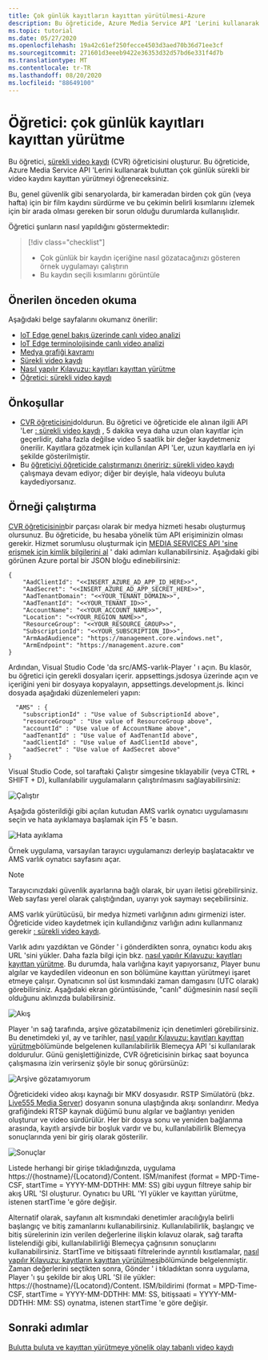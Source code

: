 ```yaml
---
title: Çok günlük kayıtların kayıttan yürütülmesi-Azure
description: Bu öğreticide, Azure Media Service API 'Lerini kullanarak çok günlü bir sürekli video kaydını kayıttan yürütmeyi öğreneceksiniz.
ms.topic: tutorial
ms.date: 05/27/2020
ms.openlocfilehash: 19a42c61ef250fecce4503d3aed70b36d71ee3cf
ms.sourcegitcommit: 271601d3eeeb9422e36353d32d57bd6e331f4d7b
ms.translationtype: MT
ms.contentlocale: tr-TR
ms.lasthandoff: 08/20/2020
ms.locfileid: "88649100"
---
```

# <a name="tutorial-playback-of-multi-day-recordings"></a>Öğretici: çok günlük kayıtları kayıttan yürütme  

Bu öğretici, [sürekli video kaydı](continuous-video-recording-concept.md) (CVR) öğreticisini oluşturur. Bu öğreticide, Azure Media Service API 'Lerini kullanarak buluttan çok günlük sürekli bir video kaydını kayıttan yürütmeyi öğreneceksiniz. 

Bu, genel güvenlik gibi senaryolarda, bir kameradan birden çok gün (veya hafta) için bir film kaydını sürdürme ve bu çekimin belirli kısımlarını izlemek için bir arada olması gereken bir sorun olduğu durumlarda kullanışlıdır.

Öğretici şunların nasıl yapıldığını göstermektedir:

> [!div class="checklist"]
> * Çok günlük bir kaydın içeriğine nasıl gözatacağınızı gösteren örnek uygulamayı çalıştırın
> * Bu kaydın seçili kısımlarını görüntüle

## <a name="suggested-pre-reading"></a>Önerilen önceden okuma  

Aşağıdaki belge sayfalarını okumanız önerilir:

* [IoT Edge genel bakış üzerinde canlı video analizi](overview.md)
* [IoT Edge terminolojisinde canlı video analizi](terminology.md)
* [Medya grafiği kavramı](media-graph-concept.md)
* [Sürekli video kaydı](continuous-video-recording-concept.md) 
* [Nasıl yapılır Kılavuzu: kayıtları kayıttan yürütme](playback-recordings-how-to.md)
* [Öğretici: sürekli video kaydı](continuous-video-recording-tutorial.md)

## <a name="prerequisites"></a>Önkoşullar

* [CVR öğreticisini](continuous-video-recording-tutorial.md)doldurun. Bu öğretici ve öğreticide ele alınan ilgili API 'Ler [: sürekli video kaydı](continuous-video-recording-tutorial.md) , 5 dakika veya daha uzun olan kayıtlar için geçerlidir, daha fazla değilse video 5 saatlik bir değer kaydetmeniz önerilir. Kayıtlara gözatmek için kullanılan API 'Ler, uzun kayıtlarla en iyi şekilde gösterilmiştir.
* Bu [öğreticiyi öğreticide çalıştırmanızı öneririz: sürekli video kaydı](continuous-video-recording-tutorial.md) çalışmaya devam ediyor; diğer bir deyişle, hala videoyu buluta kaydediyorsanız.

## <a name="run-the-sample"></a>Örneği çalıştırma 

[CVR öğreticisinin](continuous-video-recording-tutorial.md)bir parçası olarak bir medya hizmeti hesabı oluşturmuş olursunuz. Bu öğreticide, bu hesaba yönelik tüm API erişiminizin olması gerekir. Hizmet sorumlusu oluşturmak için [MEDIA SERVICES API 'sine erişmek için kimlik bilgilerini al](../latest/access-api-howto.md?tabs=portal) ' daki adımları kullanabilirsiniz. Aşağıdaki gibi görünen Azure portal bir JSON bloğu edinebilirsiniz:

```
{
    "AadClientId": "<<INSERT_AZURE_AD_APP_ID_HERE>>",
    "AadSecret": "<<INSERT_AZURE_AD_APP_SECRET_HERE>>",
    "AadTenantDomain": "<<YOUR_TENANT_DOMAIN>>",
    "AadTenantId": "<<YOUR_TENANT_ID>>",
    "AccountName": "<<YOUR_ACCOUNT_NAME>>",
    "Location": "<<YOUR_REGION_NAME>>",
    "ResourceGroup": "<<YOUR_RESOURCE_GROUP>>",
    "SubscriptionId": "<<YOUR_SUBSCRIPTION_ID>>",
    "ArmAadAudience": "https://management.core.windows.net",
    "ArmEndpoint": "https://management.azure.com"
}
```

Ardından, Visual Studio Code 'da src/AMS-varlık-Player ' ı açın. Bu klasör, bu öğretici için gerekli dosyaları içerir. appsettings.jsdosya üzerinde açın ve içeriğini yeni bir dosyaya kopyalayın, appsettings.development.js. İkinci dosyada aşağıdaki düzenlemeleri yapın:

```
  "AMS" : {
    "subscriptionId" : "Use value of SubscriptionId above",
    "resourceGroup" : "Use value of ResourceGroup above",
    "accountId" : "Use value of AccountName above",
    "aadTenantId" : "Use value of AadTenantId above",
    "aadClientId" : "Use value of AadClientId above",
    "aadSecret" : "Use value of AadSecret above"
} 
```

Visual Studio Code, sol taraftaki Çalıştır simgesine tıklayabilir (veya CTRL + SHIFT + D), kullanılabilir uygulamaların çalıştırılmasını sağlayabilirsiniz:

![Çalıştır](./media/playback-multi-day-recordings-tutorial/run.png)
 
Aşağıda gösterildiği gibi açılan kutudan AMS varlık oynatıcı uygulamasını seçin ve hata ayıklamaya başlamak için F5 'e basın.

![Hata ayıklama](./media/playback-multi-day-recordings-tutorial/debug.png)

Örnek uygulama, varsayılan tarayıcı uygulamanızı derleyip başlatacaktır ve AMS varlık oynatıcı sayfasını açar.

> [!NOTE]
> Tarayıcınızdaki güvenlik ayarlarına bağlı olarak, bir uyarı iletisi görebilirsiniz. Web sayfası yerel olarak çalıştığından, uyarıyı yok saymayı seçebilirsiniz.

AMS varlık yürütücüsü, bir medya hizmeti varlığının adını girmenizi ister. Öğreticide video kaydetmek için kullandığınız varlığın adını kullanmanız gerekir [: sürekli video kaydı](continuous-video-recording-tutorial.md).

Varlık adını yazdıktan ve Gönder ' i gönderdikten sonra, oynatıcı kodu akış URL 'sini yükler. Daha fazla bilgi için bkz. [nasıl yapılır Kılavuzu: kayıtları kayıttan yürütme](playback-recordings-how-to.md). Bu durumda, hala varlığına kayıt yapıyorsanız, Player bunu algılar ve kaydedilen videonun en son bölümüne kayıttan yürütmeyi işaret etmeye çalışır. Oynatıcının sol üst kısmındaki zaman damgasını (UTC olarak) görebilirsiniz. Aşağıdaki ekran görüntüsünde, "canlı" düğmesinin nasıl seçili olduğunu aklınızda bulabilirsiniz.

![Akış](./media/playback-multi-day-recordings-tutorial/assetplayer1.png)
 
Player 'ın sağ tarafında, arşive gözatabilmeniz için denetimleri görebilirsiniz. Bu denetimdeki yıl, ay ve tarihler, [nasıl yapılır Kılavuzu: kayıtları kayıttan yürütme](playback-recordings-how-to.md)bölümünde belgelenen kullanılabilirlik Blemeçya API 'si kullanılarak doldurulur.
Günü genişlettiğinizde, CVR öğreticisinin birkaç saat boyunca çalışmasına izin verirseniz şöyle bir sonuç görürsünüz:

![Arşive gözatamıyorum](./media/playback-multi-day-recordings-tutorial/results.png)

Öğreticideki video akışı kaynağı bir MKV dosyasıdır. RSTP Simülatörü (bkz. [Live555 Media Server](https://github.com/Azure/live-video-analytics/tree/master/utilities/rtspsim-live555)) dosyanın sonuna ulaştığında akışı sonlandırır. Medya grafiğindeki RTSP kaynak düğümü bunu algılar ve bağlantıyı yeniden oluşturur ve video sürdürülür. Her bir dosya sonu ve yeniden bağlanma arasında, kayıtlı arşivde bir boşluk vardır ve bu, kullanılabilirlik Blemeçya sonuçlarında yeni bir giriş olarak gösterilir.

![Sonuçlar](./media/playback-multi-day-recordings-tutorial/assetplayer2.png)
 
Listede herhangi bir girişe tıkladığınızda, uygulama https://{hostname}/{Locatorıd}/Content. ISM/manifest (format = MPD-Time-CSF, startTime = YYYY-MM-DDTHH: MM: SS) gibi uygun filtreye sahip bir akış URL 'SI oluşturur. Oynatıcı bu URL 'YI yükler ve kayıttan yürütme, istenen startTime 'e göre değişir.

Alternatif olarak, sayfanın alt kısmındaki denetimler aracılığıyla belirli başlangıç ve bitiş zamanlarını kullanabilirsiniz. Kullanılabilirlik, başlangıç ve bitiş sürelerinin izin verilen değerlerine ilişkin kılavuz olarak, sağ tarafta listelendiği gibi, kullanılabilirliği Blemeçya çağrısının sonuçlarını kullanabilirsiniz. StartTime ve bitişsaati filtrelerinde ayrıntılı kısıtlamalar, [nasıl yapılır Kılavuzu: kayıtların kayıttan yürütülmesi](playback-recordings-how-to.md)bölümünde belgelenmiştir. Zaman değerlerini seçtikten sonra, Gönder ' i tıkladıktan sonra uygulama, Player 'ı şu şekilde bir akış URL 'SI ile yükler: https://{hostname}/{Locatorıd}/Content. ISM/bildirimi (format = MPD-Time-CSF, startTime = YYYY-MM-DDTHH: MM: SS, bitişsaati = YYYY-MM-DDTHH: MM: SS) oynatma, istenen startTime 'e göre değişir.

## <a name="next-steps"></a>Sonraki adımlar

[Bulutta buluta ve kayıttan yürütmeye yönelik olay tabanlı video kaydı](event-based-video-recording-tutorial.md)
